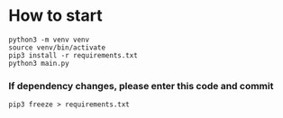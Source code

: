 # How to start

```
python3 -m venv venv
source venv/bin/activate
pip3 install -r requirements.txt
python3 main.py
```

### If dependency changes, please enter this code and commit

```
pip3 freeze > requirements.txt
```
